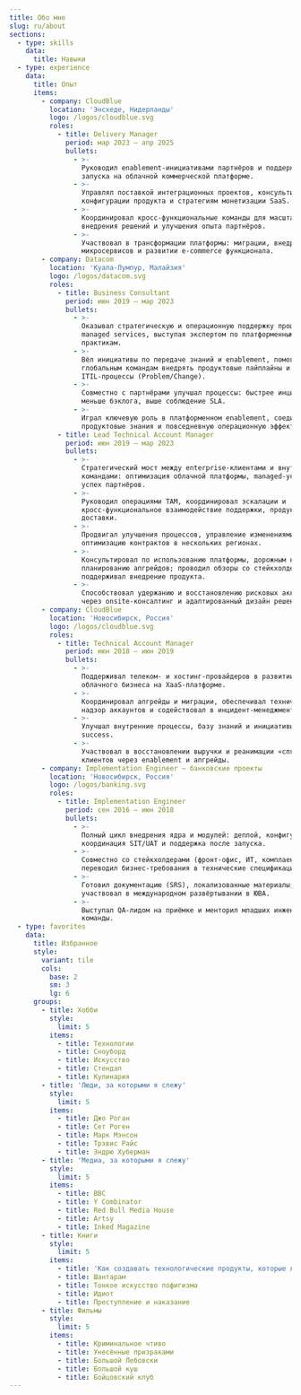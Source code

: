 ```yaml
---
title: Обо мне
slug: ru/about
sections:
  - type: skills
    data:
      title: Навыки
  - type: experience
    data:
      title: Опыт
      items:
        - company: CloudBlue
          location: 'Энсхеде, Нидерланды'
          logo: /logos/cloudblue.svg
          roles:
            - title: Delivery Manager
              period: мар 2023 – апр 2025
              bullets:
                - >-
                  Руководил enablement-инициативами партнёров и поддержкой после
                  запуска на облачной коммерческой платформе.
                - >-
                  Управлял поставкой интеграционных проектов, консультировал по
                  конфигурации продукта и стратегиям монетизации SaaS.
                - >-
                  Координировал кросс-функциональные команды для масштабируемого
                  внедрения решений и улучшения опыта партнёров.
                - >-
                  Участвовал в трансформации платформы: миграции, внедрении
                  микросервисов и развитии e-commerce функционала.
        - company: Datacom
          location: 'Куала-Лумпур, Малайзия'
          logo: /logos/datacom.svg
          roles:
            - title: Business Consultant
              period: июн 2019 – мар 2023
              bullets:
                - >-
                  Оказывал стратегическую и операционную поддержку процессов
                  managed services, выступая экспертом по платформенным
                  практикам.
                - >-
                  Вёл инициативы по передаче знаний и enablement, помогая
                  глобальным командам внедрять продуктовые пайплайны и
                  ITIL-процессы (Problem/Change).
                - >-
                  Совместно с партнёрами улучшал процессы: быстрее инциденты,
                  меньше бэклога, выше соблюдение SLA.
                - >-
                  Играл ключевую роль в платформенном enablement, соединяя
                  продуктовые знания и повседневную операционную эффективность.
            - title: Lead Technical Account Manager
              period: июн 2019 – мар 2023
              bullets:
                - >-
                  Стратегический мост между enterprise-клиентами и внутренними
                  командами: оптимизация облачной платформы, managed-услуги и
                  успех партнёров.
                - >-
                  Руководил операциями TAM, координировал эскалации и
                  кросс-функциональное взаимодействие поддержки, продукта и
                  доставки.
                - >-
                  Продвигал улучшения процессов, управление изменениями и
                  оптимизацию контрактов в нескольких регионах.
                - >-
                  Консультировал по использованию платформы, дорожным картам и
                  планированию апгрейдов; проводил обзоры со стейкхолдерами и
                  поддерживал внедрение продукта.
                - >-
                  Способствовал удержанию и восстановлению рисковых аккаунтов
                  через onsite-консалтинг и адаптированный дизайн решений.
        - company: CloudBlue
          location: 'Новосибирск, Россия'
          logo: /logos/cloudblue.svg
          roles:
            - title: Technical Account Manager
              period: июн 2018 – июн 2019
              bullets:
                - >-
                  Поддерживал телеком- и хостинг-провайдеров в развитии
                  облачного бизнеса на XaaS-платформе.
                - >-
                  Координировал апгрейды и миграции, обеспечивал технический
                  надзор аккаунтов и содействовал в инцидент-менеджменте.
                - >-
                  Улучшал внутренние процессы, базу знаний и инициативы customer
                  success.
                - >-
                  Участвовал в восстановлении выручки и реанимации «спящих»
                  клиентов через enablement и апгрейды.
        - company: Implementation Engineer — банковские проекты
          location: 'Новосибирск, Россия'
          logo: /logos/banking.svg
          roles:
            - title: Implementation Engineer
              period: сен 2016 – июн 2018
              bullets:
                - >-
                  Полный цикл внедрения ядра и модулей: деплой, конфигурация,
                  координация SIT/UAT и поддержка после запуска.
                - >-
                  Совместно со стейкхолдерами (фронт-офис, ИТ, комплаенс)
                  переводил бизнес-требования в технические спецификации.
                - >-
                  Готовил документацию (SRS), локализованные материалы;
                  участвовал в международном развёртывании в ЮВА.
                - >-
                  Выступал QA-лидом на приёмке и менторил младших инженеров
                  команды.
  - type: favorites
    data:
      title: Избранное
      style:
        variant: tile
        cols:
          base: 2
          sm: 3
          lg: 6
      groups:
        - title: Хобби
          style:
            limit: 5
          items:
            - title: Технологии
            - title: Сноуборд
            - title: Искусство
            - title: Стендап
            - title: Кулинария
        - title: 'Люди, за которыми я слежу'
          style:
            limit: 5
          items:
            - title: Джо Роган
            - title: Сет Роген
            - title: Марк Мэнсон
            - title: Трэвис Райс
            - title: Эндрю Хуберман
        - title: 'Медиа, за которыми я слежу'
          style:
            limit: 5
          items:
            - title: BBC
            - title: Y Combinator
            - title: Red Bull Media House
            - title: Artsy
            - title: Inked Magazine
        - title: Книги
          style:
            limit: 5
          items:
            - title: 'Как создавать технологические продукты, которые любят клиенты'
            - title: Шантарам
            - title: Тонкое искусство пофигизма
            - title: Идиот
            - title: Преступление и наказание
        - title: Фильмы
          style:
            limit: 5
          items:
            - title: Криминальное чтиво
            - title: Унесённые призраками
            - title: Большой Лебовски
            - title: Большой куш
            - title: Бойцовский клуб
---
```


